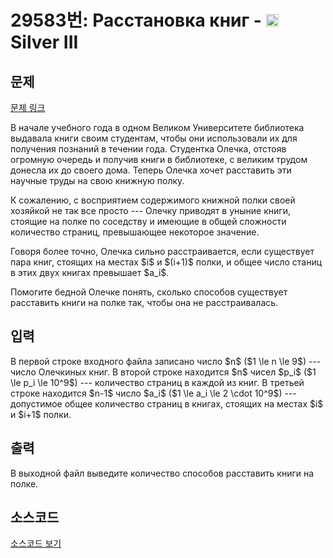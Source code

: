 # 29583번: Расстановка книг - <img src="https://static.solved.ac/tier_small/8.svg" style="height:20px" /> Silver III

<!-- performance -->

<!-- 문제 제출 후 깃허브에 푸시를 했을 때 제출한 코드의 성능이 입력될 공간입니다.-->

<!-- end -->

## 문제

[문제 링크](https://boj.kr/29583)


<p>В начале учебного года в одном Великом Университете библиотека выдавала книги своим студентам, чтобы они использовали их для получения познаний в течении года. Студентка Олечка, отстояв огромную очередь и получив книги в библиотеке, с великим трудом донесла их до своего дома. Теперь Олечка хочет расставить эти научные труды на свою книжную полку.</p>

<p>К сожалению, с восприятием содержимого книжной полки своей хозяйкой не так все просто --- Олечку приводят в уныние книги, стоящие на полке по соседству и имеющие в общей сложности количество страниц, превышающее некоторое значение.</p>

<p>Говоря более точно, Олечка сильно расстраивается, если существует пара книг, стоящих на местах $i$ и $(i+1)$ полки, и общее число станиц в этих двух книгах превышает $a_i$.</p>

<p>Помогите бедной Олечке понять, сколько способов существует расставить книги на полке так, чтобы она не расстраивалась.</p>



## 입력


<p>В первой строке входного файла записано число $n$ ($1 \le n \le 9$) --- число Олечкиных книг. В второй строке находится $n$ чисел $p_i$ ($1 \le p_i \le 10^9$) --- количество страниц в каждой из книг. В третьей строке находится $n-1$ число $a_i$ ($1 \le a_i \le 2 \cdot 10^9$) --- допустимое общее количество страниц в книгах, стоящих на местах $i$ и $i+1$ полки.</p>



## 출력


<p>В выходной файл выведите количество способов расставить книги на полке.</p>



## 소스코드

[소스코드 보기](Расстановка%20книг.py)